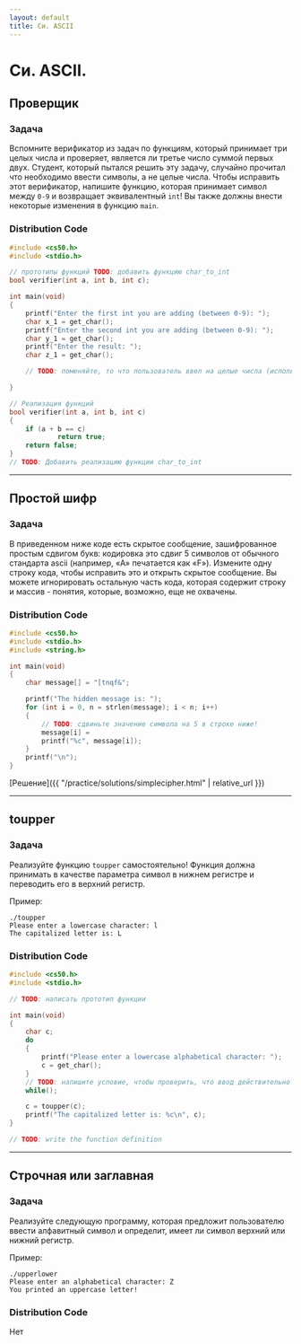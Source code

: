 ```yaml
---
layout: default
title: Си. ASCII
---
```


# Си. ASCII.

## Проверщик

### Задача
Вспомните верификатор из задач по функциям, который принимает три целых числа и проверяет, является ли третье число суммой первых двух. Студент, который пытался решить эту задачу, случайно прочитал что необходимо ввести символы, а не целые числа. Чтобы исправить этот верификатор, напишите функцию, которая принимает символ между `0-9` и возвращает эквивалентный `int`! Вы также должны внести некоторые изменения в функцию `main`.

### Distribution Code
```c
#include <cs50.h>
#include <stdio.h>

// прототипы функций TODO: добавить функцию char_to_int
bool verifier(int a, int b, int c);

int main(void)
{
    printf("Enter the first int you are adding (between 0-9): ");
    char x_1 = get_char();
    printf("Enter the second int you are adding (between 0-9): ");
    char y_1 = get_char();
    printf("Enter the result: ");
    char z_1 = get_char();

    // TODO: поменяйте, то что пользователь ввел на целые числа (использовать функцию char_to_int), и используйте их для проверки результата, напечатайте 'correct!' или 'incorrect!'

}

// Реализация функций
bool verifier(int a, int b, int c)
{
	if (a + b == c)
    		return true;
	return false;
}
// TODO: Добавить реализацию функции char_to_int
```

***

## Простой шифр

### Задача
В приведенном ниже коде есть скрытое сообщение, зашифрованное простым сдвигом букв: кодировка это сдвиг 5 символов от обычного стандарта ascii (например, «A» печатается как «F»). Измените одну строку кода, чтобы исправить это и открыть скрытое сообщение. Вы можете игнорировать остальную часть кода, которая содержит строку и массив - понятия, которые, возможно, еще не охвачены.

### Distribution Code
```c
#include <cs50.h>
#include <stdio.h>
#include <string.h>

int main(void)
{
    char message[] = "[tnqf&";

    printf("The hidden message is: ");
    for (int i = 0, n = strlen(message); i < n; i++)
    {
    	// TODO: сдвиньте значение символа на 5 в строке ниже!
    	message[i] =
    	printf("%c", message[i]);
    }
    printf("\n");
}
```
[Решение]({{ "/practice/solutions/simplecipher.html" | relative_url }})

***

## toupper

### Задача
Реализуйте функцию `toupper` самостоятельно! Функция должна принимать в качестве параметра символ в нижнем регистре и переводить его в верхний регистр.

Пример:
```
./toupper
Please enter a lowercase character: l
The capitalized letter is: L
```

### Distribution Code
```c
#include <cs50.h>
#include <stdio.h>

// TODO: написать прототип функции

int main(void)
{
    char c;
    do
    {
        printf("Please enter a lowercase alphabetical character: ");
        c = get_char();
    }
    // TODO: напишите условие, чтобы проверить, что ввод действительно является строчным символом
    while();

    c = toupper(c);
    printf("The capitalized letter is: %c\n", c);
}

// TODO: write the function definition

```

***

## Строчная или заглавная

### Задача
Реализуйте следующую программу, которая предложит пользователю ввести алфавитный символ и определит, имеет ли символ верхний или нижний регистр.

Пример:
```
./upperlower
Please enter an alphabetical character: Z
You printed an uppercase letter!
```

### Distribution Code
Нет